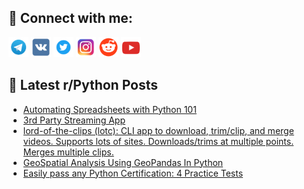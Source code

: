 ## 🔎 Connect with me:
[<img src="https://github.com/bullbesh/bullbesh/blob/main/images/Telegram.png" width="32" height="32" />](https://t.me/bullbesh)
[<img src="https://github.com/bullbesh/bullbesh/blob/main/images/VK.png" width="32" height="32" />](https://vk.com/bullbesh)
[<img src="https://github.com/bullbesh/bullbesh/blob/main/images/Twitter.png" width="32" height="32" />](https://twitter.com/bullbesh1)
[<img src="https://github.com/bullbesh/bullbesh/blob/main/images/Instagram.png" width="32" height="32" />](https://www.instagram.com/bullbesh)
[<img src="https://github.com/bullbesh/bullbesh/blob/main/images/Reddit.png" width="32" height="32" />](https://www.reddit.com/user/bullbesh)
[<img src="https://github.com/bullbesh/bullbesh/blob/main/images/YouTube.png" width="32" height="32" />](https://www.youtube.com/channel/UCtfjRs6uzgq5mfm8S06WTcg)

## 📕 Latest r/Python Posts
<!-- BLOG-POST-LIST:START -->
- [Automating Spreadsheets with Python 101](https://www.reddit.com/r/Python/comments/111e4i0/automating_spreadsheets_with_python_101/)
- [3rd Party Streaming App](https://www.reddit.com/r/Python/comments/111crrs/3rd_party_streaming_app/)
- [lord-of-the-clips &lpar;lotc&rpar;: CLI app to download, trim/clip, and merge videos. Supports lots of sites. Downloads/trims at multiple points. Merges multiple clips.](https://www.reddit.com/r/Python/comments/111c8dn/lordoftheclips_lotc_cli_app_to_download_trimclip/)
- [GeoSpatial Analysis Using GeoPandas In Python](https://www.reddit.com/r/Python/comments/111c7xb/geospatial_analysis_using_geopandas_in_python/)
- [Easily pass any Python Certification: 4 Practice Tests](https://www.reddit.com/r/Python/comments/1119gnb/easily_pass_any_python_certification_4_practice/)
<!-- BLOG-POST-LIST:END -->
